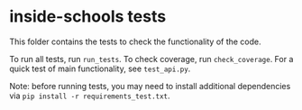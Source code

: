 # inside-schools tests

This folder contains the tests to check the functionality of the code.

To run all tests, run `run_tests`. To check coverage, run `check_coverage`. For a quick test of main functionality, see `test_api.py`.

Note: before running tests, you may need to install additional dependencies via `pip install -r requirements_test.txt`.
